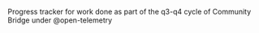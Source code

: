 Progress tracker for work done as part of the q3-q4 cycle of Community Bridge under @open-telemetry
